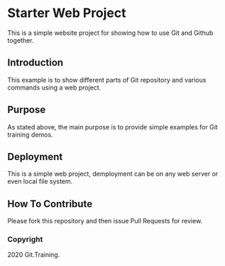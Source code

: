 # Starter Web Project

This is a simple website project for showing how to use Git and Github together.

## Introduction

This example is to show different parts of Git repository and various commands using a web project.

## Purpose

As stated above, the main purpose is to provide simple examples for Git training demos.

## Deployment

This is a simple web project, demployment can be on any web server or even local file system.

## How To Contribute

Please fork this repository and then issue Pull Requests for review.

### Copyright

2020 Git.Training.